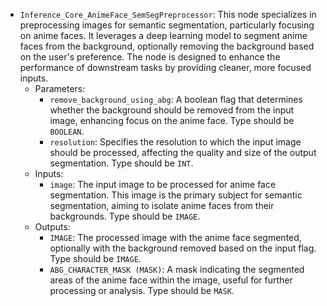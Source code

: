 - `Inference_Core_AnimeFace_SemSegPreprocessor`: This node specializes in preprocessing images for semantic segmentation, particularly focusing on anime faces. It leverages a deep learning model to segment anime faces from the background, optionally removing the background based on the user's preference. The node is designed to enhance the performance of downstream tasks by providing cleaner, more focused inputs.
    - Parameters:
        - `remove_background_using_abg`: A boolean flag that determines whether the background should be removed from the input image, enhancing focus on the anime face. Type should be `BOOLEAN`.
        - `resolution`: Specifies the resolution to which the input image should be processed, affecting the quality and size of the output segmentation. Type should be `INT`.
    - Inputs:
        - `image`: The input image to be processed for anime face segmentation. This image is the primary subject for semantic segmentation, aiming to isolate anime faces from their backgrounds. Type should be `IMAGE`.
    - Outputs:
        - `IMAGE`: The processed image with the anime face segmented, optionally with the background removed based on the input flag. Type should be `IMAGE`.
        - `ABG_CHARACTER_MASK (MASK)`: A mask indicating the segmented areas of the anime face within the image, useful for further processing or analysis. Type should be `MASK`.
